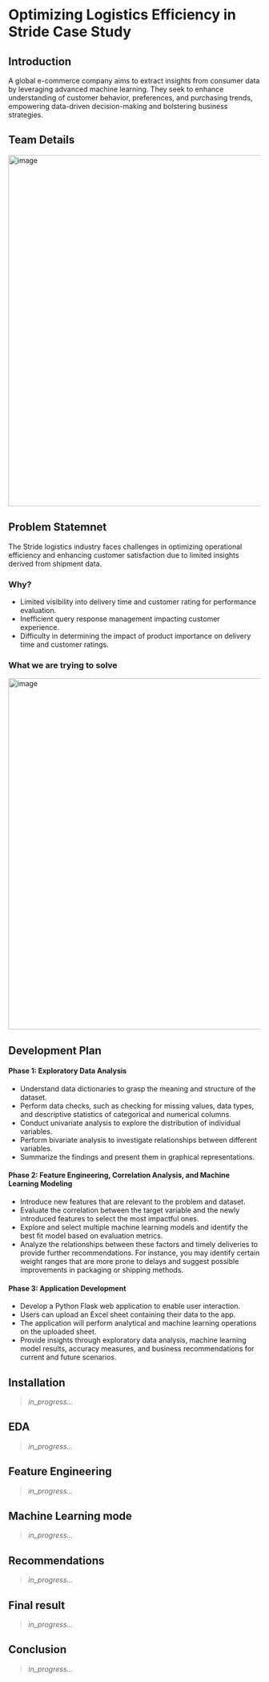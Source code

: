 # Optimizing Logistics Efficiency in Stride Case Study

## Introduction
A global e-commerce company aims to extract insights from consumer data by leveraging advanced machine learning. They seek to enhance understanding of customer behavior, preferences, and purchasing trends, empowering data-driven decision-making and bolstering business strategies.

## Team Details
<img width="700" alt="image" src="https://github.com/chaitalijawale08/Stide_Case_Study/assets/100806411/e380f682-ccb8-49dc-9c8a-f97ab921cd01">

## Problem Statemnet
The Stride logistics industry faces challenges in optimizing operational efficiency and enhancing customer satisfaction due to limited insights derived from shipment data.
### Why?
* Limited visibility into delivery time and customer rating for performance evaluation.
* Inefficient query response management impacting customer experience.
* Difficulty in determining the impact of product importance on delivery time and customer ratings.

### What we are trying to solve
<img width="700" alt="image" src="https://github.com/chaitalijawale08/Stide_Case_Study/assets/100806411/5e04f1ad-9e7e-44d3-acfc-866e27f1c52a">

## Development Plan

#### Phase 1: Exploratory Data Analysis
- Understand data dictionaries to grasp the meaning and structure of the dataset.
- Perform data checks, such as checking for missing values, data types, and descriptive statistics of categorical and numerical columns.
- Conduct univariate analysis to explore the distribution of individual variables.
- Perform bivariate analysis to investigate relationships between different variables.
- Summarize the findings and present them in graphical representations.
  
#### Phase 2: Feature Engineering, Correlation Analysis, and Machine Learning Modeling
- Introduce new features that are relevant to the problem and dataset.
- Evaluate the correlation between the target variable and the newly introduced features to select the most impactful ones.
- Explore and select multiple machine learning models and identify the best fit model based on evaluation metrics.
- Analyze the relationships between these factors and timely deliveries to provide further recommendations. For instance, you may identify certain weight ranges that are more prone to delays and suggest possible improvements in packaging or shipping methods.
  
#### Phase 3: Application Development
- Develop a Python Flask web application to enable user interaction.
- Users can upload an Excel sheet containing their data to the app.
- The application will perform analytical and machine learning operations on the uploaded sheet.
- Provide insights through exploratory data analysis, machine learning model results, accuracy measures, and business recommendations for current and future scenarios.

## Installation
> _in_progress..._

## EDA
> _in_progress..._

## Feature Engineering
> _in_progress..._

## Machine Learning mode
> _in_progress..._

## Recommendations
> _in_progress..._

## Final result
> _in_progress..._

## Conclusion
> _in_progress..._
